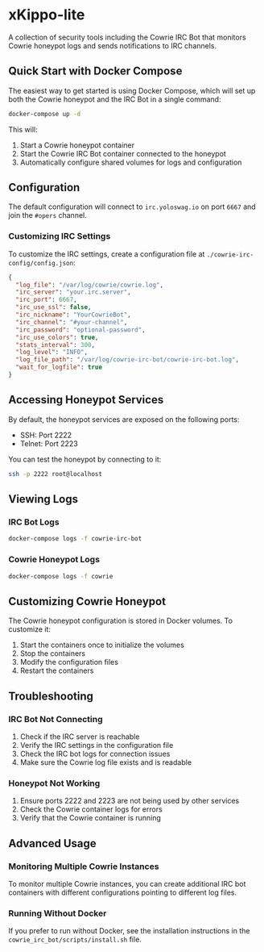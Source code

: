 # xKippo-lite

A collection of security tools including the Cowrie IRC Bot that monitors Cowrie honeypot logs and sends notifications to IRC channels.

## Quick Start with Docker Compose

The easiest way to get started is using Docker Compose, which will set up both the Cowrie honeypot and the IRC Bot in a single command:

```bash
docker-compose up -d
```

This will:
1. Start a Cowrie honeypot container
2. Start the Cowrie IRC Bot container connected to the honeypot
3. Automatically configure shared volumes for logs and configuration

## Configuration

The default configuration will connect to `irc.yoloswag.io` on port `6667` and join the `#opers` channel.

### Customizing IRC Settings

To customize the IRC settings, create a configuration file at `./cowrie-irc-config/config.json`:

```json
{
  "log_file": "/var/log/cowrie/cowrie.log",
  "irc_server": "your.irc.server",
  "irc_port": 6667,
  "irc_use_ssl": false,
  "irc_nickname": "YourCowrieBot",
  "irc_channel": "#your-channel",
  "irc_password": "optional-password",
  "irc_use_colors": true,
  "stats_interval": 300,
  "log_level": "INFO",
  "log_file_path": "/var/log/cowrie-irc-bot/cowrie-irc-bot.log",
  "wait_for_logfile": true
}
```

## Accessing Honeypot Services

By default, the honeypot services are exposed on the following ports:

- SSH: Port 2222
- Telnet: Port 2223

You can test the honeypot by connecting to it:

```bash
ssh -p 2222 root@localhost
```

## Viewing Logs

### IRC Bot Logs

```bash
docker-compose logs -f cowrie-irc-bot
```

### Cowrie Honeypot Logs

```bash
docker-compose logs -f cowrie
```

## Customizing Cowrie Honeypot

The Cowrie honeypot configuration is stored in Docker volumes. To customize it:

1. Start the containers once to initialize the volumes
2. Stop the containers
3. Modify the configuration files
4. Restart the containers

## Troubleshooting

### IRC Bot Not Connecting

1. Check if the IRC server is reachable
2. Verify the IRC settings in the configuration file
3. Check the IRC bot logs for connection issues
4. Make sure the Cowrie log file exists and is readable

### Honeypot Not Working

1. Ensure ports 2222 and 2223 are not being used by other services
2. Check the Cowrie container logs for errors
3. Verify that the Cowrie container is running

## Advanced Usage

### Monitoring Multiple Cowrie Instances

To monitor multiple Cowrie instances, you can create additional IRC bot containers with different configurations pointing to different log files.

### Running Without Docker

If you prefer to run without Docker, see the installation instructions in the `cowrie_irc_bot/scripts/install.sh` file.